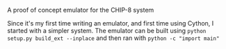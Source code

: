 A proof of concept emulator for the CHIP-8 system

Since it's my first time writing an emulator, and first time using Cython, I started with a simpler system. The emulator can be built using ```python setup.py build_ext --inplace``` and then ran with ```python -c "import main"```
